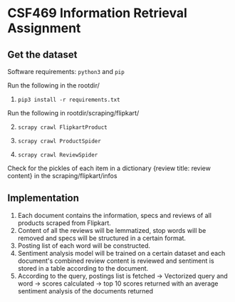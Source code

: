 # CSF469 Information Retrieval Assignment

## Get the dataset

Software requirements: `python3` and `pip`

Run the following in the rootdir/

1. `pip3 install -r requirements.txt`

Run the following in rootdir/scraping/flipkart/

2. `scrapy crawl FlipkartProduct`

3. `scrapy crawl ProductSpider`

4. `scrapy crawl ReviewSpider`

Check for the pickles of each item in a dictionary {review title: review content} in the scraping/flipkart/infos

## Implementation
1. Each document contains the information, specs and reviews of all products scraped from Flipkart.
2. Content of all the reviews will be lemmatized, stop words will be removed and specs will be structured in a certain format.
3. Posting list of each word will be constructed.
4. Sentiment analysis model will be trained on a certain dataset and each document's combined review content is reviewed and sentiment is stored in a table according to the document.
5. According to the query, postings list is fetched -> Vectorized query and word -> scores calculated -> top 10 scores returned with an average sentiment analysis of the documents returned
